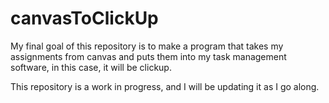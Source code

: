 # canvasToClickUp

My final goal of this repository is to make a program that takes my assignments from canvas and puts them into my task management software, in this case, it will be clickup.

This repository is a work in progress, and I will be updating it as I go along.